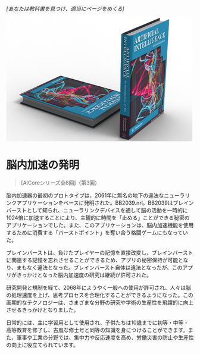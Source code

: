*[あなたは教科書を見つけ、適当にページをめくる]*

![AI教科書](/resources/lore/textbookAI2.png)
# 脳内加速の発明
> [AICoreシリーズ全8回]（第3回）

脳内加速器の最初のプロトタイプは、2061年に無名の地下の違法なニューラリンクアプリケーションをベースに発明された。BB2039.nrl。BB2039はブレインバーストとして知られ、ニューラリンクデバイスを通して脳の活動を一時的に1024倍に加速することにより、主観的に時間を「止める」ことができる秘密のアプリケーションでした。また、このアプリケーションは、脳内加速機能を使用するために消費する「バーストポイント」を奪い合う格闘ゲームにもなっていた。

ブレインバーストは、負けたプレイヤーの記憶を直接改変し、ブレインバーストに関連する記憶を忘れさせることができるため、アプリの秘密保持が可能となり、まもなく違法となった。ブレインバースト自体は違法となったが、このアプリがきっかけとなった脳内加速度の研究は継続が許可された。

研究開発と規制を経て、2068年にようやく一般への使用が許可され、人々は脳の処理速度を上げ、思考プロセスを合理化することができるようになった。この画期的なテクノロジーは、さまざまな分野の研究や学術の生産性を飛躍的に向上させるきっかけとなりました。

日常的には、主に学習用として使用され、子供たちは10歳までに初等・中等・高等教育を修了し、古風な修士号と同等の知識を身につけることができます。また、軍事や工業の分野では、集中力や反応速度を高め、労働災害の防止や生産性の向上に役立てられています。
